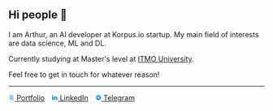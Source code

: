 <h2 align="left">Hi people 👋</h3>

<p>I am Arthur, an AI developer at Korpus.io startup.
My main field of interests are data science, ML and DL.</p>
<p>Currently studying at Master's level at <a href="https://ai.itmo.ru/">ITMO University</a>.
<p>Feel free to get in touch for whatever reason!</p>

<hr>
<div>
    <a href="https://arthurkazaryan.github.io/" style="padding-right: 10px"><img src="./icon/icons8-file.svg" height="12"> Portfolio</a>
    <a href="https://www.linkedin.com/in/arthur-kazaryan/" style="padding-right: 10px"><img src="./icon/icons8-linkedin-2.svg" height="12"> LinkedIn</a>
    <a href="https://t.me/archthur"><img src="./icon/icons8-telegram-app.svg" height="12"> Telegram</a>
</div>

<!--
**arthurkazaryan/arthurkazaryan** is a ✨ _special_ ✨ repository because its `README.md` (this file) appears on your GitHub profile.

Here are some ideas to get you started:

- 🔭 I’m currently working on ...
- 🌱 I’m currently learning ...
- 👯 I’m looking to collaborate on ...
- 🤔 I’m looking for help with ...
- 💬 Ask me about ...
- 📫 How to reach me: ...
- 😄 Pronouns: ...
- ⚡ Fun fact: ...
-->
